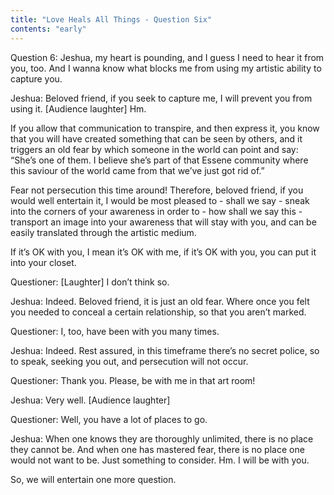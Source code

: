 ```yaml
---
title: "Love Heals All Things - Question Six"
contents: "early"
---
```


Question 6: Jeshua, my heart is pounding, and I guess I need to hear it from
you, too. And I wanna know what blocks me from using my artistic ability to
capture you. 

Jeshua: Beloved friend, if you seek to capture me, I will prevent you from
using it. [Audience laughter] Hm. 

If you allow that communication to transpire, and then express it, you know
that you will have created something that can be seen by others, and it
triggers an old fear by which someone in the world can point and say: “She’s
one of them. I believe she’s part of that Essene community where this saviour
of the world came from that we’ve just got rid of.”

Fear not persecution this time around! Therefore, beloved friend, if you would
well entertain it, I would be most pleased to - shall we say - sneak into the
corners of your awareness in order to - how shall we say this - transport an
image into your awareness that will stay with you, and can be easily translated
through the artistic medium.

If it’s OK with you, I mean it’s OK with me, if it’s OK with you, you can put
it into your closet.  

Questioner: [Laughter] I don’t think so. 

Jeshua: Indeed. Beloved friend, it is just an old fear. Where once you felt you
needed to conceal a certain relationship, so that you aren’t marked. 

Questioner: I, too, have been with you many times. 

Jeshua: Indeed. Rest assured, in this timeframe there’s no secret police, so to
speak, seeking you out, and persecution will not occur. 

Questioner: Thank you. Please, be with me in that art room!

Jeshua: Very well. [Audience laughter] 

Questioner: Well, you have a lot of places to go. 

Jeshua: When one knows they are thoroughly unlimited, there is no place they
cannot be. And when one has mastered fear, there is no place one would not want
to be. Just something to consider. Hm. I will be with you. 

So, we will entertain one more question. 


